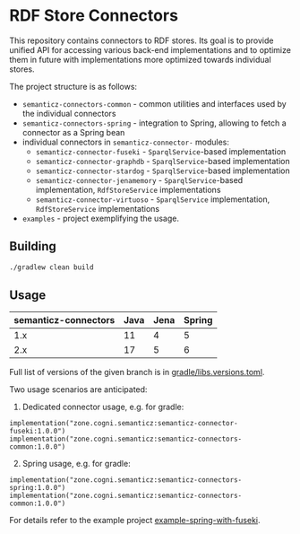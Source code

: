 # RDF Store Connectors

This repository contains connectors to RDF stores. Its goal is to provide unified API for accessing various back-end
implementations and to optimize them in future with implementations more optimized towards individual stores.

The project structure is as follows:

- `semanticz-connectors-common` - common utilities and interfaces used by the individual connectors
- `semanticz-connectors-spring` - integration to Spring, allowing to fetch a connector as a Spring bean
- individual connectors in `semanticz-connector-` modules:
    - `semanticz-connector-fuseki` - `SparqlService`-based implementation
    - `semanticz-connector-graphdb` - `SparqlService`-based implementation
    - `semanticz-connector-stardog` - `SparqlService`-based implementation
    - `semanticz-connector-jenamemory` - `SparqlService`-based implementation, `RdfStoreService` implementations
    - `semanticz-connector-virtuoso` - `SparqlService` implementation, `RdfStoreService` implementations
- `examples` - project exemplifying the usage.

## Building

```bash
./gradlew clean build
```

## Usage

| semanticz-connectors | Java | Jena | Spring |
|----------------------|------|------|--------|
| 1.x                  | 11   | 4    | 5      |
| 2.x                  | 17   | 5    | 6      |

Full list of versions of the given branch is in [gradle/libs.versions.toml](gradle/libs.versions.toml).

Two usage scenarios are anticipated:

1. Dedicated connector usage, e.g. for gradle:

```
implementation("zone.cogni.semanticz:semanticz-connector-fuseki:1.0.0")
implementation("zone.cogni.semanticz:semanticz-connectors-common:1.0.0")
```

2. Spring usage, e.g. for gradle:

```
implementation("zone.cogni.semanticz:semanticz-connectors-spring:1.0.0")
implementation("zone.cogni.semanticz:semanticz-connectors-common:1.0.0")
```

For details refer to the example project [example-spring-with-fuseki](examples/example-spring-with-fuseki).